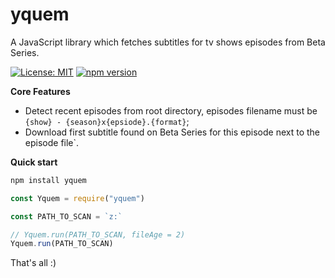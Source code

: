 # yquem

A JavaScript library which fetches subtitles for tv shows episodes from Beta Series.

[![License: MIT](https://img.shields.io/badge/license-MIT-blue.svg)](https://github.com/Wifsimster/yquem/blob/master/LICENSE)
[![npm version](https://badge.fury.io/js/yquem.svg)](https://www.npmjs.com/package/yquem)

**Core Features**

- Detect recent episodes from root directory, episodes filename must be `{show} - {season}x{epsiode}.{format}`;
- Download first subtitle found on Beta Series for this episode next to the episode file`.

**Quick start**

```javascript
npm install yquem
```

```javascript
const Yquem = require("yquem")

const PATH_TO_SCAN = `z:`

// Yquem.run(PATH_TO_SCAN, fileAge = 2)
Yquem.run(PATH_TO_SCAN)
```

That's all :)
